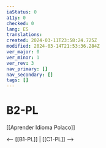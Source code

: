 ```yaml
---
iaStatus: 0
a11y: 0
checked: 0
lang: ES
translations: 
created: 2024-03-11T23:58:24.725Z
modified: 2024-03-14T21:53:36.284Z
ver_major: 0
ver_minor: 1
ver_rev: 3
nav_primary: []
nav_secondary: []
tags: []
---
```

# B2-PL

[[Aprender Idioma Polaco]]

<-- [[B1-PL]] | [[C1-PL]] -->